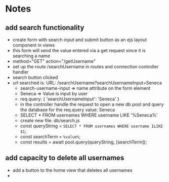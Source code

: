 # Notes

## add search functionality
  - create form with search input and submit button as an ejs layout component in views
  - this form will send the value entered via a get request since it is searching a name
  - method="GET" action="/getUsername"
  - set up the route /searchUsername in routes and connection controller handler
  - search button clicked
  - url searched is: URL:  /searchUsername?searchUsernameInput=Seneca
    - search-username-input => name attribute on the form element
    - Seneca => Value is input by user
    - req.query: { 'searchUsernameInput': 'Seneca' }
    - in the controller handle the request to open a new db pool and query the database for the req.query value: Seneca
    - SELECT * FROM usernames WHERE username LIKE '%Seneca%'
    - create new file: db/search.js
    - const queryString = `SELECT * FROM usernames WHERE username ILIKE $1`;
    - const searchTerm = `%value%`;
    - const results = await pool.query(queryString, [searchTerm]);


## add capacity to delete all usernames
- add a button to the home view that deletes all usernames
- 
